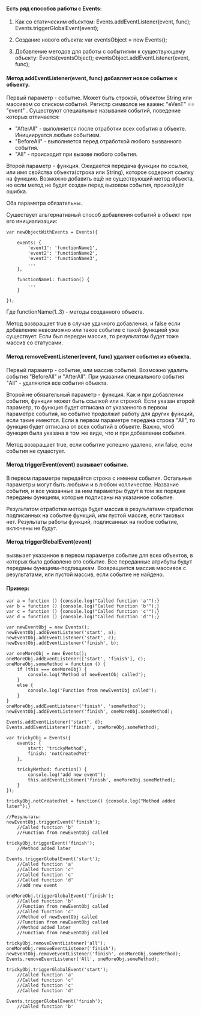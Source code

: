 #### Есть ряд способов работы с Events:
1) Как со статическим объектом:
	Events.addEventListener(event, func);
	Events.triggerGlobalEvent(event);

2) Создание нового объекта:
	var eventsObject = new Events();

3) Добавление методов для работы с событиями к существующему объекту:
	Events(eventsObject);
	eventsObject.addEventListener(event, func);

#### Метод addEventListener(event, func) добавляет новое событие к объекту.

Первый параметр - событие. Может быть строкой, объектом String или массивом со списком событий.
Регистр символов не важен: "eVenT" == "event" .
Существуют специальные называния событий, поведение которых отличается:
- "AfterAll" - выполняется после отработки всех события в объекте. Инициируется любым событием.
- "BeforeAll" - выполняется перед отработкой любого вызванного события.
- "All" - происходит при вызове любого события.

Второй параметр - функция. Ожидается передача функции по ссылке, или имя свойства объекта(строка или String),
которое содержит ссылку на функцию. Возможно добавить ещё не существующий метод объекта, но если метод
не будет создан перед вызовом события, произойдёт ошибка.

Оба параметра обязательны.

Существует альтернативный способ добавления событий в объект при его инициализации:

	var newObjectWithEvents = Events({

		events: {
			'event1': 'functionName1',
			'event2': 'functionName2',
			'event3': 'functionName3',
			...
		},

		functionName1: function() {
			...
		}

	});

Где functionName(1..3) - методы созданного объекта.

Метод возвращает true в случае удачного добавления, и false если добавление невозможно или
такое событие с такой функцией уже существует. Если был передан массив, то результатом будет тоже
массив со статусами.

#### Метод removeEventListener(event, func) удаляет события из объекта.

Первый параметр - событие, или массив событий.
Возможно удалить события "BeforeAll" и "AfterAll".
При указании специального события "All" - удаляются все события объекта.

Второй не обязательный параметр - функция. Как и при добавлении события,
функция может быть ссылкой или строкой.
Если указан второй параметр, то функция будет отписана от указанного в 
первом параметре события, но событие продолжит работу для других функций,
если такие имеются. Если в первом параметре передана строка "All", то
функция будет отписана от всех событий в объекте.
Важно, чтоб функция была указана в том же виде, что и при добавлении события.

Метод возвращает true, если  событие успешно удалено, или false, если события не сущестует.

#### Метод triggerEvent(event) вызывает событие.

В первом параметре передаётся строка с именем события.
Остальные параметры могут быть любыми и в любом колличестве.
Название события, и все указанные за ним параметры будут в том же порядке переданы
функциям, которые подписаны на указанное событие.

Результатом отработки метода будет массив в результатами отработки подписанных на событие
функций, или пустой массив, если таковых нет. Результаты работы функций, подписанных на любое
событие, включены не будут.
	

#### Метод triggerGlobalEvent(event) 
вызвыает указанное в первом параметре событие для всех объектов,
в которых было добавлено это событие. Все переданные атрибуты будут переданы функциям-подпищикам.
Возвращается массив массивов с результатами, или пустой массив, если событие не найдено.

#### Пример:

	var a = function () {console.log("Called function 'a'");}
	var b = function () {console.log("Called function 'b'");}
	var c = function () {console.log("Called function 'c'");}
	var d = function () {console.log("Called function 'd'");}

	var newEventObj = new Events();
	newEventObj.addEventListener('start', a);
	newEventObj.addEventListener('start', c);
	newEventObj.addEventListener('finish', b);

	var oneMoreObj = new Events();
	oneMoreObj.addEventListener(['start', 'finish'], c);
	oneMoreObj.someMethod = function () {
		if (this === oneMoreObj) {
			console.log('Method of newEventObj called');
		}
		else {
			console.log('Function from newEventObj called');
		}
	}
	oneMoreObj.addEventListener('finish', 'someMethod');
	newEventObj.addEventListener('finish', oneMoreObj.someMethod);

	Events.addEventListener('start', d);
	Events.addEventListener('finish', oneMoreObj.someMethod);

	var trickyObj = Events({
		events: {
			start: 'trickyMethod',
			finish: 'notCreatedYet'
		},

		trickyMethod: function() {
			console.log('add new event');
			this.addEventListener('finish', oneMoreObj.someMethod);
		}
	});

	trickyObj.notCreatedYet = function() {console.log("Method added later");}

	//Результаты:
	newEventObj.triggerEvent('finish');
		//Called function 'b'
		//Function from newEventObj called 

	trickyObj.triggerEvent('finish');
		//Method added later

	Events.triggerGlobalEvent('start');
		//Called function 'a'
		//Called function 'c'
		//Called function 'c'
		//Called function 'd'
		//add new event

	oneMoreObj.triggerGlobalEvent('finish');
		//Called function 'b'
		//Function from newEventObj called
		//Called function 'c'
		//Method of newEventObj called 
		//Function from newEventObj called
		//Method added later
		//Function from newEventObj called 

	trickyObj.removeEventListener('all');
	oneMoreObj.removeEventListener('finish');
	newEventObj.removeEventListener('finish', oneMoreObj.someMethod);
	Events.removeEventListener('All', oneMoreObj.someMethod);

	trickyObj.triggerGlobalEvent('start');
		//Called function 'a'
		//Called function 'c'
		//Called function 'c'
		//Called function 'd'

	Events.triggerGlobalEvent('finish');
		//Called function 'b'
